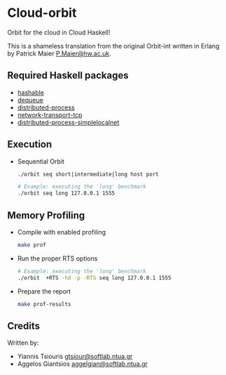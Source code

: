 Cloud-orbit
===========
Orbit for the cloud in Cloud Haskell!

This is a shameless translation from the original Orbit-int written in Erlang
by Patrick Maier <P.Maier@hw.ac.uk>.


Required Haskell packages
-------------------------

- [hashable](https://hackage.haskell.org/package/hashable)
- [dequeue](https://hackage.haskell.org/package/dequeue)
- [distributed-process](https://hackage.haskell.org/package/distributed-process)
- [network-transport-tcp](https://hackage.haskell.org/package/network-transport-tcp)
- [distributed-process-simplelocalnet](https://hackage.haskell.org/package/distributed-process-simplelocalnet)

Execution
---------

- Sequential Orbit
  ```bash
  ./orbit seq short|intermediate|long host port
  
  # Example: executing the 'long' benchmark
  ./orbit seq long 127.0.0.1 1555
  ```

Memory Profiling
----------------

- Compile with enabled profiling
  ```bash
  make prof
  ```

- Run the proper RTS options
  ```bash
  # Example: executing the 'long' benchmark
  ./orbit  +RTS -hd -p -RTS seq long 127.0.0.1 1555
  ```
- Prepare the report
  ```bash
  make prof-results
  ```

Credits
-------
Written by:

- Yiannis Tsiouris <gtsiour@softlab.ntua.gr>
- Aggelos Giantsios <aggelgian@softlab.ntua.gr>
